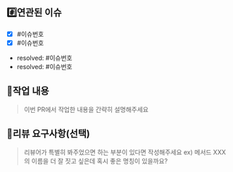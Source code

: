 ## #️⃣연관된 이슈

- [x] #이슈번호
- [x] #이슈번호

- resolved: #이슈번호
- resolved: #이슈번호

## 📝작업 내용

> 이번 PR에서 작업한 내용을 간략히 설명해주세요

## 💬리뷰 요구사항(선택)

> 리뷰어가 특별히 봐주었으면 하는 부분이 있다면 작성해주세요
> ex) 메서드 XXX의 이름을 더 잘 짓고 싶은데 혹시 좋은 명칭이 있을까요?
